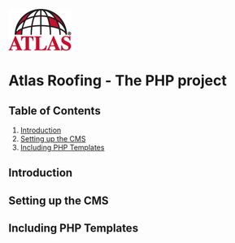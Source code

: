 ![brand image](../img/atlas-logo.png)
# Atlas Roofing - The PHP project
## Table of Contents

1. [Introduction](#introduction)
2. [Setting up the CMS](#CMS)
3. [Including PHP Templates](#templates)

<a name="introduction"></a>
## Introduction



<a name="CMS"></a>
## Setting up the CMS



<a name="templates"></a>
## Including PHP Templates
